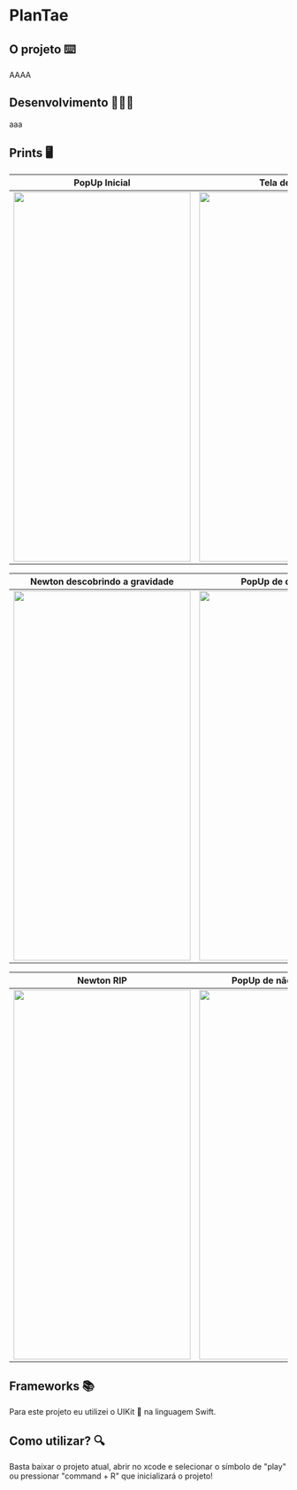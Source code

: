 # PlanTae

## O projeto ⌨️

AAAA

## Desenvolvimento 👩🏻‍💻

aaa

## Prints 🖥️

PopUp Inicial | Tela de início
:-------------------------:|:-------------------------:
<img src="" alt="" width="320" height="667"> | <img src="" alt="" width="320" height="667"> 

Newton descobrindo a gravidade | PopUp de descoberta
:-------------------------:|:-------------------------:
<img src="" alt="" width="320" height="667"> | <img src="" alt="" width="320" height="667"> 

Newton RIP | PopUp de não descoberta 
:-------------------------:|:-------------------------:
<img src="" alt="" width="320" height="667">  | <img src="" alt="" width="320" height="667"> 

## Frameworks 📚

Para este projeto eu utilizei o UIKit 👾 na linguagem Swift.

## Como utilizar? 🔍

Basta baixar o projeto atual, abrir no xcode e selecionar o símbolo de "play" ou pressionar "command + R" que inicializará o projeto!
